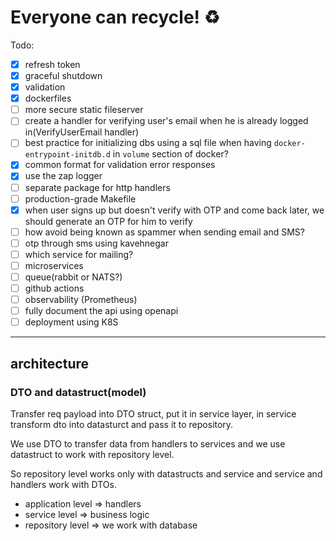 # Everyone can recycle! ♻️

Todo:

- [x] refresh token
- [x] graceful shutdown
- [x] validation
- [x] dockerfiles
- [ ] more secure static fileserver
- [ ] create a handler for verifying user's email when he is already logged in(VerifyUserEmail handler)
- [ ] best practice for initializing dbs using a sql file when having `docker-entrypoint-initdb.d` in `volume` section of docker?
- [x] common format for validation error responses
- [x] use the zap logger
- [ ] separate package for http handlers
- [ ] production-grade Makefile
- [x] when user signs up but doesn't verify with OTP and come back later, we should generate an OTP for him to verify 
- [ ] how avoid being known as spammer when sending email and SMS? 
- [ ] otp through sms using kavehnegar
- [ ] which service for mailing?
- [ ] microservices
- [ ] queue(rabbit or NATS?)
- [ ] github actions
- [ ] observability (Prometheus)
- [ ] fully document the api using openapi
- [ ] deployment using K8S

---

## architecture

### DTO and datastruct(model)
Transfer req payload into DTO struct, put it in service layer, in service transform dto into datasturct and pass it to repository.

We use DTO to transfer data from handlers to services and we use datastruct to work with repository level.

So repository level works only with datastructs and service and service and handlers work with DTOs.

- application level => handlers
- service level => business logic
- repository level => we work with database
